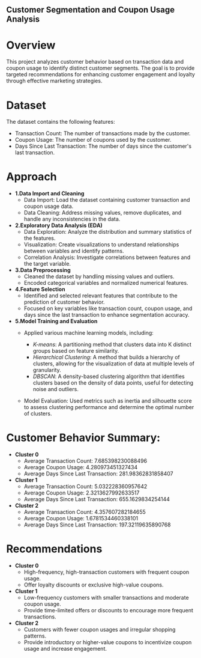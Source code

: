 ## Customer Segmentation and Coupon Usage Analysis

# Overview
This project analyzes customer behavior based on transaction data and coupon usage to identify distinct customer segments. The goal is to provide targeted recommendations for enhancing customer engagement and loyalty through effective marketing strategies.

# Dataset
The dataset contains the following features:
* Transaction Count: The number of transactions made by the customer.
* Coupon Usage: The number of coupons used by the customer.
* Days Since Last Transaction: The number of days since the customer's last transaction.

# Approach

* **1.Data Import and Cleaning**
  * Data Import: Load the dataset containing customer transaction and coupon usage data.
  * Data Cleaning: Address missing values, remove duplicates, and handle any inconsistencies in the data.
* **2.Exploratory Data Analysis (EDA)**
  * Data Exploration: Analyze the distribution and summary statistics of the features.
  * Visualization: Create visualizations to understand relationships between variables and identify patterns.
  * Correlation Analysis: Investigate correlations between features and the target variable.
* **3.Data Preprocessing**
  * Cleaned the dataset by handling missing values and outliers.
  * Encoded categorical variables and normalized numerical features.
* **4.Feature Selection**
  * Identified and selected relevant features that contribute to the prediction of customer behavior.
  * Focused on key variables like transaction count, coupon usage, and days since the last transaction to enhance segmentation accuracy.
* **5.Model Training and Evaluation**
  * Applied various machine learning models, including:
    * *K-means*: A partitioning method that clusters data into K distinct groups based on feature similarity.
    * *Hierarchical Clustering*: A method that builds a hierarchy of clusters, allowing for the visualization of data at multiple levels of granularity.
    * *DBSCAN*: A density-based clustering algorithm that identifies clusters based on the density of data points, useful for detecting noise and outliers.
   
  * Model Evaluation: Used metrics such as inertia and silhouette score to assess clustering performance and determine the optimal number of clusters.

# Customer Behavior Summary:
* **Cluster 0**
  * Average Transaction Count: 7.685398230088496
  * Average Coupon Usage: 4.280973451327434
  * Average Days Since Last Transaction: 281.98362831858407
* **Cluster 1**
  * Average Transaction Count: 5.032228360957642
  * Average Coupon Usage: 2.3213627992633517
  * Average Days Since Last Transaction: 655.1629834254144
* **Cluster 2**
  * Average Transaction Count: 4.357607282184655
  * Average Coupon Usage: 1.6781534460338101
  * Average Days Since Last Transaction: 197.32119635890768

# Recommendations
* **Cluster 0**
  * High-frequency, high-transaction customers with frequent coupon usage.
  * Offer loyalty discounts or exclusive high-value coupons.
* **Cluster 1**
  * Low-frequency customers with smaller transactions and moderate coupon usage.
  * Provide time-limited offers or discounts to encourage more frequent transactions.
* **Cluster 2**
  * Customers with fewer coupon usages and irregular shopping patterns.
  * Provide introductory or higher-value coupons to incentivize coupon usage and increase engagement.
